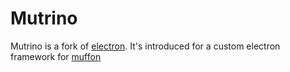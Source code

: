 # Mutrino
Mutrino is a fork of [electron](github.com/electron/electron). It's introduced for a custom electron framework for [muffon](github.com/staniel359/muffon)
